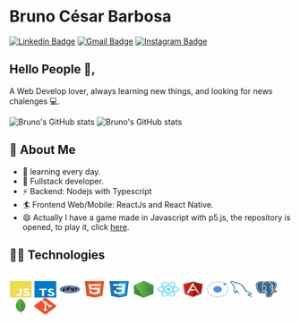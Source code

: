 # Bruno César Barbosa

[![Linkedin Badge](https://img.shields.io/badge/-LinkedIn-%230077B5?style=for-the-badge&logo=linkedin&logoColor=white)](https://www.linkedin.com/in/bruno-barbosa-35294718a/)
[![Gmail Badge](https://img.shields.io/badge/-Gmail-%23EA4335?style=for-the-badge&logo=gmail&logoColor=white)](mailto:bruno.cbarbosa90@gmail.com)
[![Instagram Badge](https://img.shields.io/badge/-Instagram-%23E4405F?style=for-the-badge&logo=instagram&logoColor=white)](https://www.instagram.com/bruno_.barbosa/)

## Hello People 👋,           
A Web Develop lover, always learning new things, and looking for news chalenges 💻.

![Bruno's GitHub stats](https://github-readme-stats.vercel.app/api?username=brunocbarbosa&show_icons=true&theme=tokyonight&include_all_commits=true&count_private=true)
![Bruno's GitHub stats](https://github-readme-stats.vercel.app/api/top-langs/?username=brunocbarbosa&layout=compact&langs_count=16&theme=tokyonight)

## 🧐 About Me
- 🔭 learning every day.
- 🌱 Fullstack developer. 
- ⚡ Backend: Nodejs with Typescript
- 🏄‍ Frontend Web/Mobile: ReactJs and React Native.
- 😄 Actually I have a game made in Javascript with p5.js, the repository is opened, to play it, click [here](https://biohazard-escape.netlify.app).

## 👨‍💻 Technologies
<div style="display: inline_block"><br>
  <img align="center" alt="javascript" height="30" width="40" src="https://raw.githubusercontent.com/devicons/devicon/master/icons/javascript/javascript-plain.svg">
  <img align="center" alt="typescript" height="30" width="40" src="https://raw.githubusercontent.com/devicons/devicon/master/icons/typescript/typescript-plain.svg">
  <img align="center" alt="php" height="30" width="40" src="https://raw.githubusercontent.com/devicons/devicon/master/icons/php/php-original.svg">

  <img align="center" alt="html" height="30" width="40" src="https://raw.githubusercontent.com/devicons/devicon/master/icons/html5/html5-original.svg">
  <img align="center" alt="css3" height="30" width="40" src="https://raw.githubusercontent.com/devicons/devicon/master/icons/css3/css3-original.svg">

  <img align="center" alt="nodejs" height="30" width="40" src="https://raw.githubusercontent.com/devicons/devicon/master/icons/nodejs/nodejs-original.svg">

  <img align="center" alt="react" height="30" width="40" src="https://raw.githubusercontent.com/devicons/devicon/master/icons/react/react-original.svg">
  <img align="center" alt="angular" height="30" width="40" src="https://raw.githubusercontent.com/devicons/devicon/master/icons/angularjs/angularjs-original.svg">
  <img align="center" alt="ionic" height="30" width="40" src="https://raw.githubusercontent.com/devicons/devicon/master/icons/ionic/ionic-original.svg">

  <img align="center" alt="mysql" height="30" width="40" src="https://raw.githubusercontent.com/devicons/devicon/master/icons/mysql/mysql-original.svg">
  <img align="center" alt="mysql" height="30" width="40" src="https://raw.githubusercontent.com/devicons/devicon/master/icons/postgresql/postgresql-original.svg">
  <img align="center" alt="mysql" height="30" width="40" src="https://raw.githubusercontent.com/devicons/devicon/master/icons/mongodb/mongodb-original.svg">

  <img align="center" alt="github" height="30" width="40" src="https://raw.githubusercontent.com/devicons/devicon/master/icons/git/git-original.svg">
</div>
